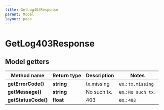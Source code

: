 ```yaml
---
title: GetLog403Response
parent: Model
layout: page
---
```


# GetLog403Response

## Model getters

Method name | Return type | Description | Notes
------------ | ------------- | ------------- | -------------
**getErrorCode()** | **string** | tx.missing | ex.: `tx.missing`
**getMessage()** | **string** | No such tx. | ex.: `No such tx.`
**getStatusCode()** | **float** | 403 | ex.: `403`

